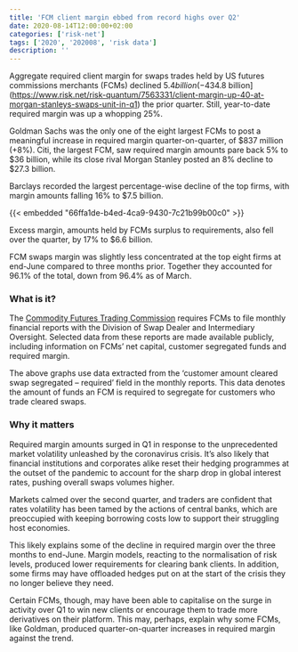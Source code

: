 ```yaml
---
title: 'FCM client margin ebbed from record highs over Q2'
date: 2020-08-14T12:00:00+02:00
categories: ['risk-net']
tags: ['2020', '202008', 'risk data']
description: ''
---
```


Aggregate required client margin for swaps trades held by US futures commissions merchants (FCMs) declined $5.4 billion (-4%) over the three months to end-June, having climbed a record [$34.8 billion](https://www.risk.net/risk-quantum/7563331/client-margin-up-40-at-morgan-stanleys-swaps-unit-in-q1) the prior quarter. Still, year-to-date required margin was up a whopping 25%.

Goldman Sachs was the only one of the eight largest FCMs to post a meaningful increase in required margin quarter-on-quarter, of $837 million (+8%). Citi, the largest FCM, saw required margin amounts pare back 5% to $36 billion, while its close rival Morgan Stanley posted an 8% decline to $27.3 billion.

Barclays recorded the largest percentage-wise decline of the top firms, with margin amounts falling 16% to $7.5 billion.

{{< embedded "66ffa1de-b4ed-4ca9-9430-7c21b99b00c0" >}}

Excess margin, amounts held by FCMs surplus to requirements, also fell over the quarter, by 17% to $6.6 billion.

FCM swaps margin was slightly less concentrated at the top eight firms at end-June compared to three months prior. Together they accounted for 96.1% of the total, down from 96.4% as of March.

### What is it?

The [Commodity Futures Trading Commission](https://www.cftc.gov/MarketReports/financialfcmdata/index.htm?utm_source=govdelivery) requires FCMs to file monthly financial reports with the Division of Swap Dealer and Intermediary Oversight. Selected data from these reports are made available publicly, including information on FCMs’ net capital, customer segregated funds and required margin.

The above graphs use data extracted from the ‘customer amount cleared swap segregated – required’ field in the monthly reports. This data denotes the amount of funds an FCM is required to segregate for customers who trade cleared swaps.

### Why it matters

Required margin amounts surged in Q1 in response to the unprecedented market volatility unleashed by the coronavirus crisis. It’s also likely that financial institutions and corporates alike reset their hedging programmes at the outset of the pandemic to account for the sharp drop in global interest rates, pushing overall swaps volumes higher.

Markets calmed over the second quarter, and traders are confident that rates volatility has been tamed by the actions of central banks, which are preoccupied with keeping borrowing costs low to support their struggling host economies.

This likely explains some of the decline in required margin over the three months to end-June. Margin models, reacting to the normalisation of risk levels, produced lower requirements for clearing bank clients. In addition, some firms may have offloaded hedges put on at the start of the crisis they no longer believe they need.

Certain FCMs, though, may have been able to capitalise on the surge in activity over Q1 to win new clients or encourage them to trade more derivatives on their platform. This may, perhaps, explain why some FCMs, like Goldman, produced quarter-on-quarter increases in required margin against the trend.

